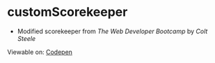 # customScorekeeper

* Modified scorekeeper from *The Web Developer Bootcamp* by *Colt Steele*

Viewable on: [Codepen](https://codepen.io/FreeFly/pen/ERJNrY)
